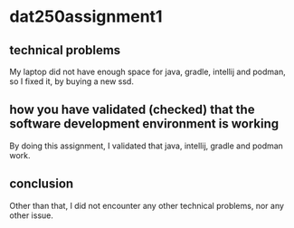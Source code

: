 # dat250assignment1

## technical problems
My laptop did not have enough space for java, gradle, intellij and podman, so I fixed it, by buying a new ssd.




## how you have validated (checked) that the software development environment is working
By doing this assignment, I validated that java, intellij, gradle and podman work.



## conclusion
Other than that, I did not encounter any other technical problems, nor any other issue.

